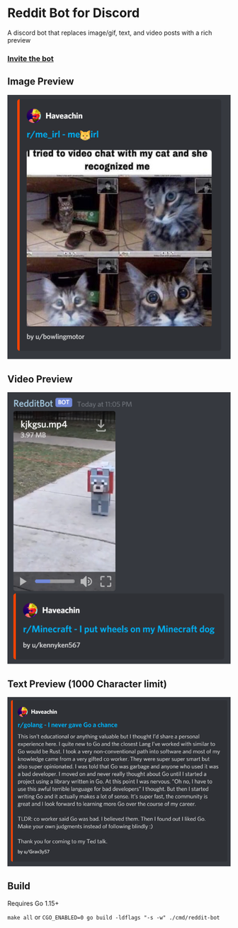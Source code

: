 # Reddit Bot for Discord

A discord bot that replaces image/gif, text, and video posts with a rich preview  

### [Invite the bot](https://discord.com/oauth2/authorize?client_id=699350209888518244&scope=bot&permissions=59456)

## Image Preview
![image preview](./assets/image.png)

## Video Preview
![image preview](./assets/video.png)

## Text Preview (1000 Character limit)
![image preview](./assets/text.png)

## Build

Requires Go 1.15+

`make all` or `CGO_ENABLED=0 go build -ldflags "-s -w" ./cmd/reddit-bot`